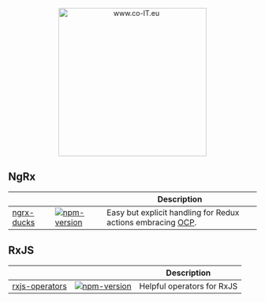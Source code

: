 <p align="center">
  <a href="https://co-IT.eu" target="blank"><img src="./assets/logo.png" alt="www.co-IT.eu" width="300"></a>
</p>

## NgRx

|              |                        | Description                                                   |
| ------------ | ---------------------- | ------------------------------------------------------------- |
| [ngrx-ducks] | [![npm-version][1]][2] | Easy but explicit handling for Redux actions embracing [OCP]. |

[ngrx-ducks]: https://github.com/co-it/ngrx-ducks
[1]: https://badge.fury.io/js/%40co-it%2Fngrx-ducks.svg
[2]: https://www.npmjs.com/package/@co-it/ngrx-ducks
[ocp]: https://en.wikipedia.org/wiki/Open%E2%80%93closed_principle

## RxJS

|                  |                        | Description                |
| ---------------- | ---------------------- | -------------------------- |
| [rxjs-operators] | [![npm-version][3]][4] | Helpful operators for RxJS |

[rxjs-operators]: ./rxjs/operators/
[3]: https://badge.fury.io/js/%40co-it%2Frxjs-operators.svg
[4]: https://www.npmjs.com/package/@co-it/rxjs-operators
